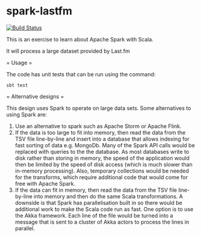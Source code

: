 spark-lastfm
==========================================

[![Build Status](https://travis-ci.org/scottkwalker/spark-lastfm.svg?branch=master)](https://travis-ci.org/scottkwalker/spark-lastfm)

This is an exercise to learn about Apache Spark with Scala.

It will process a large dataset provided by Last.fm

= Usage =

The code has unit tests that can be run using the command:

`sbt test`

= Alternative designs =

This design uses Spark to operate on large data sets. Some alternatives to using Spark are:
1. Use an alternative to spark such as Apache Storm or Apache Flink.
2. If the data is too large to fit into memory, then read the data from the TSV file line-by-line and insert into a database that allows indexing for fast sorting of data e.g. MongoDb. Many of the Spark API calls would be replaced with queries to the the database. As most databases write to disk rather than storing in memory, the speed of the application would then be limited by the speed of disk access (which is much slower than in-memory processing). Also, temporary collections would be needed for the transforms, which require additional code that would come for free with Apache Spark.
3. If the data can fit in memory, then read the data from the TSV file line-by-line into memory and then do the same Scala transformations. A downside is that Spark has parallelisation built in so there would be additional work to make the Scala code run as fast. One option is to use the Akka framework. Each line of the file would be turned into a message that is sent to a cluster of Akka actors to process the lines in parallel.
